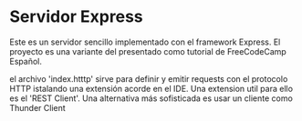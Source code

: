 # Servidor Express


Este es un servidor sencillo implementado con el framework Express. El proyecto es una variante del presentado como tutorial de FreeCodeCamp Español.


el archivo 'index.htttp' sirve para definir y emitir requests con el protocolo HTTP istalando una extensión acorde en el IDE. Una extension util para ello es el 'REST Client'. Una alternativa más sofisticada es usar un cliente como Thunder Client